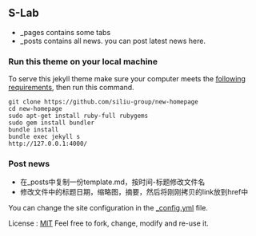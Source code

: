 ## S-Lab ##
- \_pages contains some tabs
- \_posts contains all news. you can post latest news here.

### Run this theme on your local machine ###
To serve this jekyll theme make sure your computer meets the [following requirements](https://jekyllrb.com/docs/installation/#requirements), then run this command.

```
git clone https://github.com/siliu-group/new-homepage
cd new-homepage
sudo apt-get install ruby-full rubygems
sudo gem install bundler
bundle install
bundle exec jekyll s
http://127.0.0.1:4000/
```

### Post news ###
- 在_posts中复制一份template.md，按时间-标题修改文件名
- 修改文件中的标题日期，缩略图，摘要，然后将刚刚拷贝的link放到href中

You can change the site configuration in the [_config.yml](https://github.com/rmsubekti/nangka/blob/master/_config.yml) file.

License : [MIT](https://github.com/rmsubekti/nangka/blob/master/LICENSE.md)
Feel free to fork, change, modify and re-use it.
